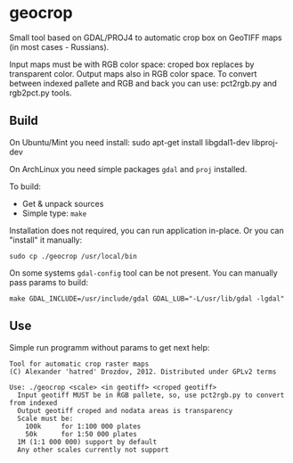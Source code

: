 geocrop
=======

Small tool based on GDAL/PROJ4 to automatic crop box on GeoTIFF maps (in most cases - Russians).

Input maps must be with RGB color space: croped box replaces by transparent color. 
Output maps also in RGB color space. To convert between indexed pallete and RGB and back you can use:
    pct2rgb.py 
and 
    rgb2pct.py
tools.


Build
-----

On Ubuntu/Mint you need install:
    sudo apt-get install libgdal1-dev libproj-dev

On ArchLinux you need simple packages `gdal` and `proj` installed.

To build:
  - Get & unpack sources
  - Simple type: `make`

Installation does not required, you can run application in-place. Or you can "install" it manually:

    sudo cp ./geocrop /usr/local/bin

On some systems `gdal-config` tool can be not present. You can manually pass params to build:

    make GDAL_INCLUDE=/usr/include/gdal GDAL_LUB="-L/usr/lib/gdal -lgdal"


Use
---

Simple run programm without params to get next help:

    Tool for automatic crop raster maps
    (C) Alexander 'hatred' Drozdov, 2012. Distributed under GPLv2 terms
    
    Use: ./geocrop <scale> <in geotiff> <croped geotiff>
      Input geotiff MUST be in RGB pallete, so, use pct2rgb.py to convert from indexed
      Output geotiff croped and nodata areas is transparency
      Scale must be:
        100k     for 1:100 000 plates
        50k      for 1:50 000 plates
      1M (1:1 000 000) support by default
      Any other scales currently not support

